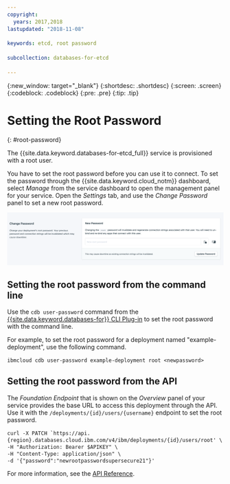 ```yaml
---
copyright:
  years: 2017,2018
lastupdated: "2018-11-08"

keywords: etcd, root password

subcollection: databases-for-etcd

---
```


{:new_window: target="_blank"}
{:shortdesc: .shortdesc}
{:screen: .screen}
{:codeblock: .codeblock}
{:pre: .pre}
{:tip: .tip}

# Setting the Root Password
{: #root-password}

The {{site.data.keyword.databases-for-etcd_full}} service is provisioned with a root user.

You have to set the root password before you can use it to connect. To set the password through the {{site.data.keyword.cloud_notm}} dashboard, select _Manage_ from the service dashboard to open the management panel for your service. Open the _Settings_ tab, and use the _Change Password_ panel to set a new root password.

![The Root Passwor Panel in _Settings_](images/settings-root-password.png)

## Setting the root password from the command line

Use the `cdb user-password` command from the [{{site.data.keyword.databases-for}} CLI Plug-in](/docs/databases-cli-plugin?topic=databases-cli-plugin-cdb-reference) to set the root password with the command line.

For example, to set the root password for a deployment named "example-deployment", use the following command.
```
ibmcloud cdb user-password example-deployment root <newpassword>
```

## Setting the root password from the API

The _Foundation Endpoint_ that is shown on the _Overview_ panel of your service provides the base URL to access this deployment through the API. Use it with the `/deployments/{id}/users/{username}` endpoint to set the root password.

```
curl -X PATCH `https://api.{region}.databases.cloud.ibm.com/v4/ibm/deployments/{id}/users/root' \
-H "Authorization: Bearer $APIKEY" \
-H "Content-Type: application/json" \
-d '{"password":"newrootpasswordsupersecure21"}'
```

For more information, see the [API Reference](https://{DomainName}/apidocs/cloud-databases-api#set-database-level-user-s-password).


